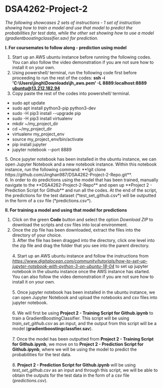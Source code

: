 # DSA4262-Project-2
*The following showcases 2 sets of instructions - 1 set of instruction showing how to train a model and use that model to predict the probabilities for test data, while the other set showing how to use a model (gradientboostingclassifier.sav) for prediction.*

**I. For coursemates to follow along - prediction using model**
1. Start up an AWS ubuntu instance before running the following codes. You can also follow the video demonstration if you are not sure how to install it on your own.
2. Using powershell/ terminal, run the following code first before proceeding to run the rest of the codes: **ssh -i 'C:\Users\jingh\Downloads\jh_aws.pem' -L 8889:localhost:8889 ubuntu@13.212.182.94** 
3. Copy paste the rest of the codes into powershell/ terminal.
<ul>
  <li> sudo apt update </li>
  <li> sudo apt install python3-pip python3-dev </li>
  <li> sudo -H pip3 install --upgrade pip </li>
  <li> sudo -H pip3 install virtualenv </li>
  <li> mkdir ~/my_project_dir </li>
  <li> cd ~/my_project_dir </li>
  <li> virtualenv my_project_env </li>
  <li> source my_project_env/bin/activate </li>
  <li> pip install jupyter </li>
  <li> jupyter notebook --port 8889 </li>
</ul>
5. Once jupyter notebook has been installed in the ubuntu instance, we can open Jupyter Notebook and a new notebook instance. Within this notebook instance, run the following command: **!git clone https://github.com/Jinghan987/DSA4262-Project-2-Repo.git**.
<br>
6. In order to do predictions using the model that has been trained, manually navigate to the **DSA4262-Project-2-Repo** and open up **Project 2 - Prediction Script for Github** and run all the codes. At the end of the script, the predictions for the test dataset (*test_set_github.csv*) will be outputted in the form of a csv file (*predictions.csv*).
</br>

**II. For training a model and using that model for predictions**
1. Click on the green **Code** button and select the option *Download ZIP* to download the scripts and csv files into local environment.
2. Once the zip file has been downloaded, extract the files into the directory of your choice.
<br> 3. After the file has been dragged into the directory, click one level into the zip file and drag the folder that you see into the parent directory.</br>
<br> 4. Start up an AWS ubuntu instance and follow the instructions from *https://www.digitalocean.com/community/tutorials/how-to-set-up-jupyter-notebook-with-python-3-on-ubuntu-18-04* to set up jupyter notebook in the ubuntu instance once the AWS instance has started. You can also follow the video demonstration if you are not sure how to install it on your own.</br>
<br> 5. Once jupyter notebook has been installed in the ubuntu instance, we can open Jupyter Notebook and upload the notebooks and csv files into jupyter notebook.</br>
<br> 6. We will first be using **Project 2 - Training Script for Github.ipynb** to train a GradientBoostingClassifier. This script will be using *train_set_github.csv* as an input, and the output from this script will be a model (**gradientboostingclassfier.sav**). </br>
<br> 7. Once the model has been outputted from **Project 2 - Training Script for Github.ipynb**, we move on to **Project 2 - Prediction Script for Github.ipynb**, where we will be using the model to predict the probabilities for the test data. </br>
<br> 8. **Project 2 - Prediction Script for Github.ipynb** will be using *test_set_github.csv* as an input and through this script, we will be able to obtain the outputs for the test data in the form of a csv file (*predictions.csv*). </br>
